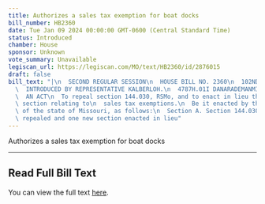 ```yaml
---
title: Authorizes a sales tax exemption for boat docks
bill_number: HB2360
date: Tue Jan 09 2024 00:00:00 GMT-0600 (Central Standard Time)
status: Introduced
chamber: House
sponsor: Unknown
vote_summary: Unavailable
legiscan_url: https://legiscan.com/MO/text/HB2360/id/2876015
draft: false
bill_text: "|\n  SECOND REGULAR SESSION\n  HOUSE BILL NO. 2360\n  102ND GENERAL ASSEMBLY\n\
  \  INTRODUCED BY REPRESENTATIVE KALBERLOH.\n  4787H.01I DANARADEMANMILLER,ChiefClerk\n\
  \  AN ACT\n  To repeal section 144.030, RSMo, and to enact in lieu thereof one new\
  \ section relating to\n  sales tax exemptions.\n  Be it enacted by the General Assembly\
  \ of the state of Missouri, as follows:\n  Section A. Section 144.030, RSMo, is\
  \ repealed and one new section enacted in lieu"
---
```

Authorizes a sales tax exemption for boat docks

---

## Read Full Bill Text

You can view the full text [here](https://legiscan.com/MO/text/HB2360/id/2876015).
